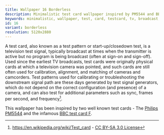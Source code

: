 ```yaml
---
title: Wallpaper 16 Borderless
description: Minimalistic test card wallpaper inspired by PM5544 and BBC test card F
keywords: minimalistic, wallpaper, test, card, testcard, tv, broadcast, philips, bbc, pm5544, test card f, television, 5120x2880, desktop
id: 16
variant: borderless
resolution: 5120x2880
---
```


A test card, also known as a test pattern or start-up/closedown test, is a television test signal, typically broadcast at times when the transmitter is active but no program is being broadcast (often at sign-on and sign-off). Used since the earliest TV broadcasts, test cards were originally physical cards at which a television camera was pointed, and such cards are still often used for calibration, alignment, and matching of cameras and camcorders. Test patterns used for calibrating or troubleshooting the downstream signal path are these days generated by test signal generators, which do not depend on the correct configuration (and presence) of a camera, and can also test for additional parameters such as sync, frames per second, and frequency[^1].

This wallpaper has been inspired by two well known test cards - The [Philips PM5544](https://en.wikipedia.org/wiki/Philips_PM5544) and the infamous [BBC test card F](https://en.wikipedia.org/wiki/Test_Card_F).


[^1]: https://en.wikipedia.org/wiki/Test_card - [CC BY-SA 3.0 License](https://en.wikipedia.org/wiki/Wikipedia:Text_of_Creative_Commons_Attribution-ShareAlike_3.0_Unported_License)